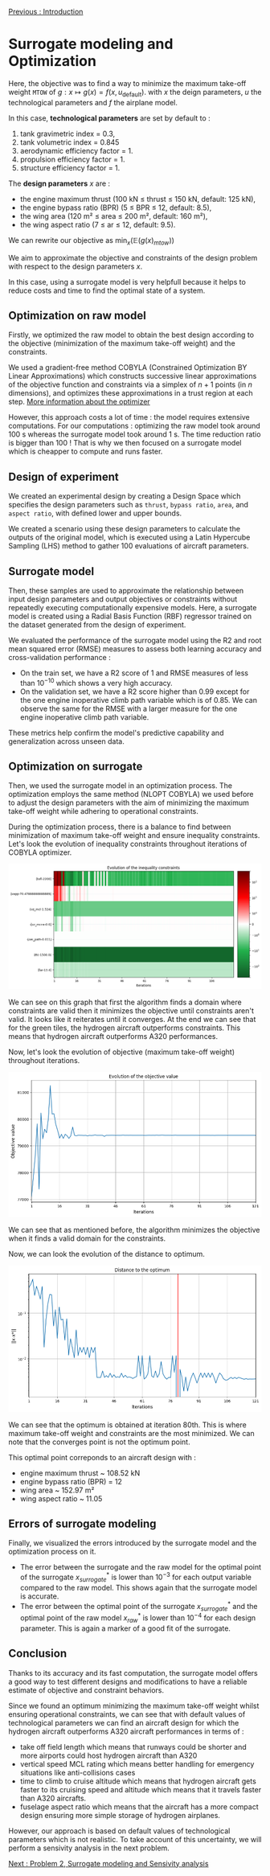 [Previous : Introduction](../report/introduction.md)

# Surrogate modeling and Optimization

Here, the objective was to find a way to minimize the maximum take-off weight `MTOW` of $g:x\mapsto g(x)=f(x,u_{\mathrm{default}})$. with $x$ the deign parameters, $u$ the technological parameters and $f$ the airplane model.

In this case, **technological parameters** are set by default to : 
1. tank gravimetric index = 0.3,
2. tank volumetric index = 0.845
3. aerodynamic efficiency factor = 1.
4. propulsion efficiency factor = 1.
5. structure efficiency factor = 1.

The **design parameters**  $x$ are :

- the engine maximum thrust  (100 kN ≤ thrust ≤ 150 kN, default: 125 kN),
- the engine bypass ratio  (BPR)  (5 ≤ BPR ≤ 12, default: 8.5),
- the wing area  (120 m² ≤ area ≤ 200 m², default: 160 m²),
- the wing aspect ratio  (7 ≤ ar ≤ 12, default: 9.5).

We can rewrite our objective as $\min_{x}(\mathbb{E}(g(x)_{mtow}))$

We aim to approximate the objective and constraints of the design problem with respect to the design parameters $x$.

In this case, using a surrogate model is very helpfull because it helps to reduce costs and time to find the optimal state of a system.

## Optimization on raw model

Firstly, we optimized the raw model to obtain the best design according to the objective (minimization of the maximum take-off weight) and the constraints.

We used a gradient-free method COBYLA (Constrained Optimization BY Linear Approximations) which constructs successive linear approximations of the objective function and constraints via a simplex of $n+1$ points (in $n$ dimensions), and optimizes these approximations in a trust region at each step. [More information about the optimizer](https://nlopt.readthedocs.io/en/latest/NLopt_Algorithms/#cobyla-constrained-optimization-by-linear-approximations)

However, this approach costs a lot of time : the model requires extensive computations. For our computations : optimizing the raw model took around 100 s whereas the surrogate model took around 1 s. The time reduction ratio is bigger than 100 ! That is why we then focused on a surrogate model which is cheapper to compute and runs faster.

## Design of experiment
We created an experimental design by creating a Design Space which specifies the design parameters such as `thrust`, `bypass ratio`, `area`, and `aspect ratio`, with defined lower and upper bounds.

We created a scenario using these design parameters to calculate the outputs of the original model, which is executed using a Latin Hypercube Sampling (LHS) method to gather 100 evaluations of aircraft parameters.

## Surrogate model 
Then, these samples are used to approximate the relationship between input design parameters and output objectives or constraints without repeatedly executing computationally expensive models. Here, a surrogate model is created using a Radial Basis Function (RBF) regressor trained on the dataset generated from the design of experiment.

We evaluated the performance of the surrogate model using the R2 and root mean squared error (RMSE) measures to assess both learning accuracy and cross-validation performance :
* On the train set, we have a R2 score of $1$ and RMSE measures of less than $10^{-10}$ which shows a very high accuracy.
* On the validation set, we have a R2 score higher than $0.99$ except for the one engine inoperative climb path variable which is of $0.85$. We can observe the same for the RMSE with a larger measure for the one engine inoperative climb path variable.

These metrics help confirm the model's predictive capability and generalization across unseen data.

## Optimization on surrogate

Then, we used the surrogate model in an optimization process. The optimization employs the same method (NLOPT COBYLA) we used before to adjust the design parameters with the aim of minimizing the maximum take-off weight while adhering to operational constraints.

During the optimization process, there is a balance to find between minimization of maximum take-off weight and ensure inequality constraints. Let's look the evolution of inequality constraints throughout iterations of COBYLA optimizer.

![Evolution of inequality constraints throughout iterations of COBYLA optimizer](../images/part1/evolution_ineq_constraints_surrogate_1.png)

We can see on this graph that first the algorithm finds a domain where constraints are valid then it minimizes the objective until constraints aren't valid. It looks like it reiterates until it converges. At the end we can see that for the green tiles, the hydrogen aircraft outperforms constraints. This means that hydrogen aircraft outperforms A320 performances.

Now, let's look the evolution of objective (maximum take-off weight) throughout iterations.

![Evolution of objective (maximum take-off weight) throughout iterations of COBYLA optimizer](../images/part1/evolution_objective_value_surrogate.png)

We can see that as mentioned before, the algorithm minimizes the objective when it finds a valid domain for the constraints.

Now, we can look the evolution of the distance to optimum.

![Evolution of the distance to optimum throughout iterations of COBYLA optimizer ](../images/part1/evolution_distance_optimum_surrogate.png)

We can see that the optimum is obtained at iteration 80th. This is where maximum take-off weight and constraints are the most minimized. We can note that the converges point is not the optimum point.

This optimal point correponds to an aircraft design with :
- engine maximum thrust  ~ 108.52 kN
- engine bypass ratio  (BPR)  = 12
- wing area ~ 152.97 m²
- wing aspect ratio ~ 11.05


## Errors of surrogate modeling
Finally, we visualized the errors introduced by the surrogate model and the optimization process on it.

* The error between the surrogate and the raw model for the optimal point of the surrogate $x^*_{surrogate}$ is lower than $10^{-3}$ for each output variable compared to the raw model. This shows again that the surrogate model is accurate.
* The error between the optimal point of the surrogate $x^*_{surrogate}$ and the optimal point of the raw model $x^*_{raw}$ is lower than $10^{-4}$ for each design parameter. This is again a marker of a good fit of the surrogate.

## Conclusion
Thanks to its accuracy and its fast computation, the surrogate model offers a good way to test different designs and modifications to have a reliable estimate  of objective and constraint behaviors.

Since we found an optimum minimizing the maximum take-off weight whilst ensuring operational constraints, we can see that with default values of technological parameters we can find an aircraft design for which the hydrogen aircraft outperforms A320 aircraft performances in terms of :

* take off field length which means that runways could be shorter and more airports could host hydrogen aircraft than A320
* vertical speed MCL rating which means better handling for emergency situations like anti-collisions cases
* time to climb to cruise altitude which means that hydrogen aircraft gets faster to its cruising speed and altitude which means that it travels faster than A320 aircrafts.
* fuselage aspect ratio which means that the aircraft has a more compact design ensuring more simple storage of hydrogen airplanes.

However, our approach is based on default values of technological parameters which is not realistic. To take account of this uncertainty, we will perform a sensivity analysis in the next problem.

[Next : Problem 2, Surrogate modeling and Sensivity analysis](../report/part2.md)